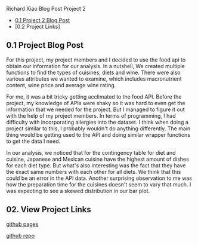 Richard Xiao Blog Post Project 2

  - [0.1  Project 2 Blog Post](#blog-post)
  - [0.2  Project Links]
  
  
  
  
## 0.1 Project Blog Post


For this project, my project members and I decided to use the food api to obtain our information for our analysis. In a nutshell, We created multiple functions to find the types of cuisines, diets and wine. There were also various attributes we wanted to examine, which includes macronutrient content, wine price and average wine rating. 

For me, it was a bit tricky getting acclimated to the food API. Before the project, my knowledge of APIs were shaky so it was hard to even get the information that we needed for the project. But I managed to figure it out with the help of my project members. In terms of programming, I had difficulty with incorporating allergies into the dataset. I think when doing a project similar to this, I probably wouldn't do anything differently. The main thing would be getting used to the API and doing similar wrapper functions to get the data I need.  


In our analysis, we noticed that for the contingency table for diet and cuisine, Japanese and Mexican cuisine have the highest amount of dishes for each diet type. But what's also interesting was the fact that they have the exact same numbers with each other for all diets. We think that this could be an error in the API data. Another surprising observation to me was how the preparation time for the cuisines doesn't seem to vary that much. I was expecting to see a skewed distribution in our bar plot.



## 02. View Project Links 

[github pages](https://branticus71.github.io/Project-2-Group-Q/)



[github repo](https://github.com/Branticus71/Project-2-Group-Q)
